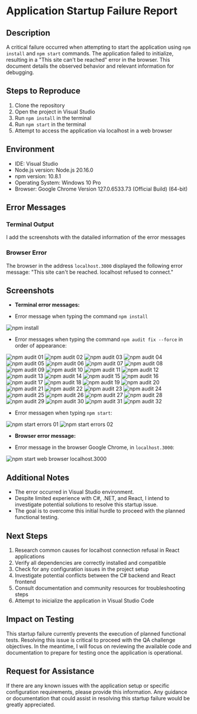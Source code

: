 # Application Startup Failure Report

## Description
A critical failure occurred when attempting to start the application using `npm install` and `npm start` commands. The application failed to initialize, resulting in a "This site can't be reached" error in the browser. This document details the observed behavior and relevant information for debugging.

## Steps to Reproduce
1. Clone the repository
2. Open the project in Visual Studio
3. Run `npm install` in the terminal
4. Run `npm start` in the terminal
5. Attempt to access the application via localhost in a web browser

## Environment
- IDE: Visual Studio
- Node.js version: Node.js 20.16.0
- npm version: 10.8.1
- Operating System: Windows 10 Pro
- Browser: Google Chrome Version 127.0.6533.73 (Official Build) (64-bit)

## Error Messages

### Terminal Output
I add the screenshots with the datailed information of the error messages

### Browser Error
The browser in the address `localhost.3000` displayed the following error message:
"This site can't be reached. localhost refused to connect."

## Screenshots
- **Terminal error messages:**
+ Error message when typing the command `npm install`
<image src="/images/npm-install.jpg" alt="npm install">

+ Error messages when typing the command `npm audit fix --force`  in order of appearance:
<image src="/images/npm-audit-01.jpg" alt="npm audit 01">
<image src="/images/npm-audit-02.jpg" alt="npm audit 02">
<image src="/images/npm-audit-03.jpg" alt="npm audit 03">
<image src="/images/npm-audit-04.jpg" alt="npm audit 04">
<image src="/images/npm-audit-05.jpg" alt="npm audit 05">
<image src="/images/npm-audit-06.jpg" alt="npm audit 06">
<image src="/images/npm-audit-07.jpg" alt="npm audit 07">
<image src="/images/npm-audit-08.jpg" alt="npm audit 08">
<image src="/images/npm-audit-09.jpg" alt="npm audit 09">
<image src="/images/npm-audit-10.jpg" alt="npm audit 10">
<image src="/images/npm-audit-11.jpg" alt="npm audit 11">
<image src="/images/npm-audit-12.jpg" alt="npm audit 12">
<image src="/images/npm-audit-13.jpg" alt="npm audit 13">
<image src="/images/npm-audit-14.jpg" alt="npm audit 14">
<image src="/images/npm-audit-15.jpg" alt="npm audit 15">
<image src="/images/npm-audit-16.jpg" alt="npm audit 16">
<image src="/images/npm-audit-17.jpg" alt="npm audit 17">
<image src="/images/npm-audit-18.jpg" alt="npm audit 18">
<image src="/images/npm-audit-19.jpg" alt="npm audit 19">
<image src="/images/npm-audit-20.jpg" alt="npm audit 20">
<image src="/images/npm-audit-21.jpg" alt="npm audit 21">
<image src="/images/npm-audit-22.jpg" alt="npm audit 22">
<image src="/images/npm-audit-23.jpg" alt="npm audit 23">
<image src="/images/npm-audit-24.jpg" alt="npm audit 24">
<image src="/images/npm-audit-25.jpg" alt="npm audit 25">
<image src="/images/npm-audit-26.jpg" alt="npm audit 26">
<image src="/images/npm-audit-27.jpg" alt="npm audit 27">
<image src="/images/npm-audit-28.jpg" alt="npm audit 28">
<image src="/images/npm-audit-29.jpg" alt="npm audit 29">
<image src="/images/npm-audit-30.jpg" alt="npm audit 30">
<image src="/images/npm-audit-31.jpg" alt="npm audit 31">
<image src="/images/npm-audit-32.jpg" alt="npm audit 32">

+ Error messagen when typing `npm start`:
<image src="/images/npm-start-errors-01.jpg" alt="npm start errors 01">
<image src="/images/npm-start-errors-02.jpg" alt="npm start errors 02">

- **Browser error message:** 
+ Error message in the browser Google Chrome, in `localhost.3000`:
<image src="/images/npm-start-web-browser-localhost-3000.jpg" alt="npm start web browser localhost.3000">


## Additional Notes
- The error occurred in Visual Studio environment.
- Despite limited experience with C#, .NET, and React, I intend to investigate potential solutions to resolve this startup issue.
- The goal is to overcome this initial hurdle to proceed with the planned functional testing.

## Next Steps
1. Research common causes for localhost connection refusal in React applications
2. Verify all dependencies are correctly installed and compatible
3. Check for any configuration issues in the project setup
4. Investigate potential conflicts between the C# backend and React frontend
5. Consult documentation and community resources for troubleshooting steps
6. Attempt to inicialize the application in Visual Studio Code

## Impact on Testing
This startup failure currently prevents the execution of planned functional tests. Resolving this issue is critical to proceed with the QA challenge objectives. In the meantime, I will focus on reviewing the available code and documentation to prepare for testing once the application is operational.

## Request for Assistance
If there are any known issues with the application setup or specific configuration requirements, please provide this information. Any guidance or documentation that could assist in resolving this startup failure would be greatly appreciated.